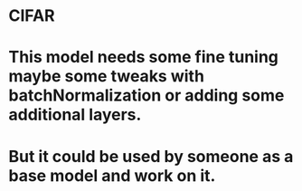 # CIFAR

# This model needs some fine tuning maybe some tweaks with batchNormalization or adding some additional layers. 

# But it could be used by someone as a base model and work on it. 
